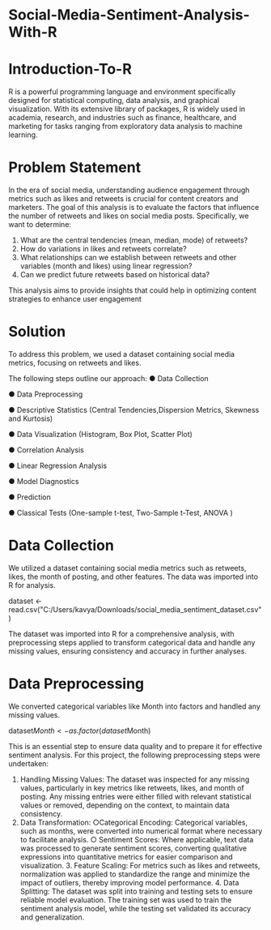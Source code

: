 # Social-Media-Sentiment-Analysis-With-R
# Introduction-To-R
R is a powerful programming language and environment specifically designed for statistical computing, data analysis, and graphical visualization. 
With its extensive library of packages, R is widely used in academia, research, and industries such as finance, healthcare, and marketing for tasks ranging from exploratory data analysis to machine learning.
# Problem Statement
In the era of social media, understanding audience engagement through metrics such as likes and
retweets is crucial for content creators and marketers. The goal of this analysis is to evaluate the
factors that influence the number of retweets and likes on social media posts. Specifically, we
want to determine:
1. What are the central tendencies (mean, median, mode) of retweets?
2. How do variations in likes and retweets correlate?
3. What relationships can we establish between retweets and other variables (month and
likes) using linear regression?
4. Can we predict future retweets based on historical data?

 This analysis aims to provide insights that could help in optimizing content strategies to enhance
user engagement
# Solution
To address this problem, we used a dataset containing social media metrics, focusing on retweets
and likes.

The following steps outline our approach:
● Data Collection

● Data Preprocessing

● Descriptive Statistics (Central Tendencies,Dispersion Metrics, Skewness and Kurtosis)

● Data Visualization (Histogram, Box Plot, Scatter Plot)

● Correlation Analysis

● Linear Regression Analysis

● Model Diagnostics

● Prediction

● Classical Tests (One-sample t-test, Two-Sample t-Test, ANOVA )
# Data Collection
We utilized a dataset containing social media metrics such as retweets, likes, the month of posting, and other features. The data was imported into R for analysis.

dataset <- read.csv("C:/Users/kavya/Downloads/social_media_sentiment_dataset.csv")

The dataset was imported into R for a comprehensive analysis, with preprocessing steps applied
to transform categorical data and handle any missing values, ensuring consistency and accuracy
in further analyses.
# Data Preprocessing
We converted categorical variables like Month into factors and handled any missing values.

dataset$Month <- as.factor(dataset$Month)

This is an essential step to ensure data quality and to prepare it for effective sentiment analysis.
For this project, the following preprocessing steps were undertaken:

1. Handling Missing Values: The dataset was inspected for any missing values, particularly
in key metrics like retweets, likes, and month of posting. Any missing entries were either filled with relevant statistical values or removed, depending on the context, to maintain data consistency.  
2. Data Transformation:  ○Categorical Encoding: Categorical variables, such as months, were converted into
numerical format where necessary to facilitate analysis.  ○ Sentiment Scores: Where applicable, text data was processed to generate
sentiment scores, converting qualitative expressions into quantitative metrics for
easier comparison and visualization.  3. Feature Scaling: For metrics such as likes and retweets, normalization was applied to
standardize the range and minimize the impact of outliers, thereby improving model
performance.  4. Data Splitting: The dataset was split into training and testing sets to ensure reliable model
evaluation. The training set was used to train the sentiment analysis model, while the
testing set validated its accuracy and generalization.







